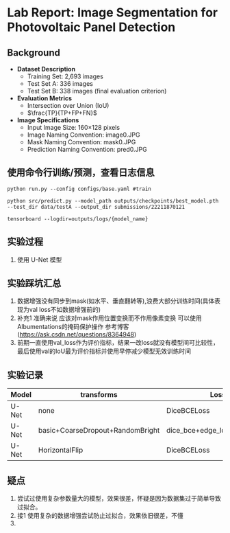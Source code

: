 # Lab Report: Image Segmentation for Photovoltaic Panel Detection

## Background
- **Dataset Description**
  - Training Set: 2,693 images
  - Test Set A: 336 images
  - Test Set B: 338 images (final evaluation criterion)
- **Evaluation Metrics**
  - Intersection over Union (IoU)
  - $\frac{TP}{TP+FP+FN}$
- **Image Specifications**
  - Input Image Size: 160×128 pixels
  - Image Naming Convention: image0.JPG
  - Mask Naming Convention: mask0.JPG
  - Prediction Naming Convention: pred0.JPG

## 使用命令行训练/预测，查看日志信息
```shell
python run.py --config configs/base.yaml #train
```

```shell
python src/predict.py --model_path outputs/checkpoints/best_model.pth --test_dir data/testA --output_dir submissions/22211870121
```

```shell
tensorboard --logdir=outputs/logs/{model_name}
```
## 实验过程
1. 使用 U-Net 模型


## 实验踩坑汇总
1. 数据增强没有同步到mask(如水平、垂直翻转等),浪费大部分训练时间(具体表现为val loss不如数据增强前的)
2. 补充1 准确来说 应该对mask作用位置变换而不作用像素变换 可以使用Albumentations的掩码保护操作 参考博客(https://ask.csdn.net/questions/8364948)
3. 前期一直使用val_loss作为评价指标，结果一改loss就没有模型间可比较性，最后使用val的IoU最为评价指标并使用早停减少模型无效训练时间

## 实验记录
| Model | transforms           | Loss                | IoU(testA) | IoU(val) |
| --- |----------------------|---------------------|------------|----------|
| U-Net | none                 | DiceBCELoss         | 0.9667     | -        |
| U-Net | basic+CoarseDropout+RandomBright | dice_bce+edge_loss+focal_loss | 0.9573 | -        |        |
| U-Net|HorizontalFlip| DiceBCELoss | - | 0.9721   |

## 疑点
1. 尝试过使用复杂参数量大的模型，效果很差，怀疑是因为数据集过于简单导致过拟合。
2. 接1 使用复杂的数据增强尝试防止过拟合，效果依旧很差，不懂
3. 